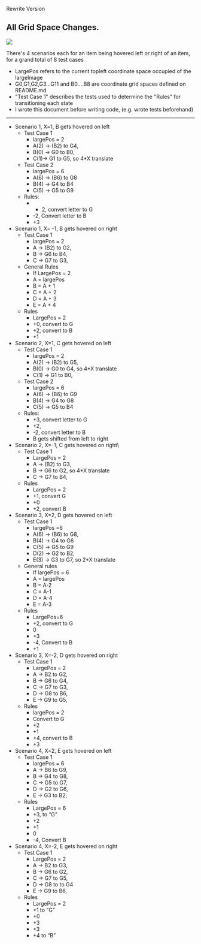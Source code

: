 Rewrite Version
## All Grid Space Changes. 

![](https://i.imgur.com/Cvj7tMb.png)

There's 4 scenarios each for an item being hovered left or right of an item, for a grand total of 8 test cases

* LargePos refers to the current topleft coordinate space occupied of the largeImage
* G0,G1,G2,G3...G11  and B0....B8 are coordinate grid spaces defined on README.md
* "Test Case 1" describes the tests used to determine the "Rules" for transitioning each state
* I wrote this document before writing code, (e.g. wrote tests beforehand)

-------

* Scenario 1, X=1, B gets hovered on left
  * Test Case 1
    * largePos = 2
    * A(2) -> (B2) to G4,
    * B(0) ->  G0 to B0, 
    * C(1)-> G1 to G5, so 4*X translate
  * Test Case 2
    * largePos = 6
    * A(6) -> (B6) to G8
    * B(4) -> G4 to B4
    * C(5) -> G5 to G9
  * Rules:
    * + 2, convert letter to G
    * -2, Convert letter to B
    * +3
* Scenario 1, X= -1, B gets hovered on right
  * Test Case 1
    * largePos = 2
    * A -> (B2) to G2,
    * B -> G6 to B4, 
    * C -> G7 to G3, 
  * General Rules
    * If LargePos = 2
    * A = largePos
    * B = A + 1
    * C = A + 2
    * D = A + 3
    * E = A + 4
  * Rules
    * LargePos = 2
    * +0, convert  to G
    * +2, convert to B
    * +1
* Scenario 2, X=1, C gets hovered on left
  * Test Case 1
    * largePos = 2
    * A(2) -> (B2) to G5, 
    * B(0) ->  G0 to G4, so 4*X translate
    * C(1) -> G1 to B0, 
  * Test Case 2
    * largePos = 6
    * A(6) -> (B6) to G9
    * B(4) -> G4 to G8
    * C(5) -> G5 to B4
  * Rules:
    * +3, convert letter to G
    * +2,
    * -2, convert letter to B
    * B gets shifted from left to right
* Scenario 2, X=-1, C gets hovered on right\
  * Test Case 1
    * LargePos = 2
    * A -> (B2) to G3, 
    * B -> G6 to G2, so 4*X translate
    * C -> G7 to B4, 
  * Rules
    * LargePos = 2
    * +1, convert G
    * +0
    * +2, convert B
* Scenario 3, X=2, D gets hovered on left
  * Test Case 1
    * largePos  =6 
    * A(6) -> (B6) to G8,
    * B(4) -> G4 to G6
    * C(5) -> G5 to G9
    * D(2) -> G2 to B2, 
    * E(3) -> G3 to G7, so 2*X translate
  * General rules
    * If largePos = 6
    * A = largePos
    * B = A-2
    * C = A-1
    * D = A-4
    * E = A-3
  * Rules
    * LargePos=6
    * +2, convert to G
    * 0
    * +3
    * -4, Convert to B
    * +1
* Scenario 3, X=-2, D gets hovered on right
  * Test Case 1
    * LargePos = 2
    * A -> B2  to G2, 
    * B -> G6 to G4, 
    * C -> G7 to G3, 
    * D -> G8 to B6, 
    * E -> G9 to G5,
  * Rules
    * largePos = 2
    * Convert to G
    * +2
    * +1
    * +4, convert to B
    * +3
* Scenario 4, X=2, E gets hovered on left
  * Test Case 1
    * largePos = 6
    * A -> B6 to G9, 
    * B -> G4 to G8,
    * C -> G5 to G7, 
    * D -> G2 to G6, 
    * E -> G3 to B2, 
  * Rules
    * LargePos = 6
    * +3, to “G”
    * +2
    * +1
    * 0
    * -4, Convert B
* Scenario 4, X=-2, E gets hovered on right
  * Test Case 1
    * LargePos = 2
    * A -> B2 to G3, 
    * B -> G6 to G2, 
    * C -> G7 to G5, 
    * D -> G8 to to G4
    * E -> G9 to B6,
  * Rules
    * LargePos = 2
    * +1 to “G”
    * +0
    * +3
    * +3
    * +4 to “B”
